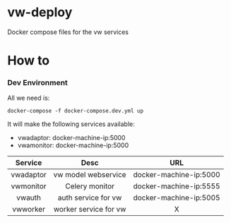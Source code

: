 # vw-deploy
Docker compose files for the vw services

# How to

### Dev Environment

All we need is:

```
docker-compose -f docker-compose.dev.yml up

```

It will make the following services available:

* vwadaptor: docker-machine-ip:5000
* vwamonitor: docker-machine-ip:5000



 Service  |         Desc          |          URL
:--------:|:---------------------:|:---------------------:
vwadaptor |  vw model webservice  | docker-machine-ip:5000
vwmonitor |    Celery monitor     | docker-machine-ip:5555
 vwauth   |  auth service for vw  | docker-machine-ip:5005
vwworker  | worker service for vw |           X
